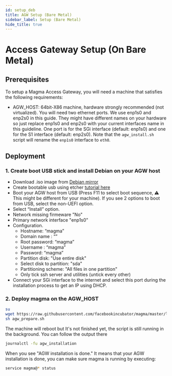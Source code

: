 ```yaml
---
id: setup_deb
title: AGW Setup (Bare Metal)
sidebar_label: Setup (Bare Metal)
hide_title: true
---
```

# Access Gateway Setup (On Bare Metal)
## Prerequisites

To setup a Magma Access Gateway, you will need a machine that
satisfies the following requirements:

- AGW_HOST: 64bit-X86 machine, hardware strongly recommended (not virtualized).
  You will need two ethernet ports. We use enp1s0 and enp2s0 in this guide.
  They might have different names on your hardware so just replace enp1s0 and
  enp2s0 with your current interfaces name in this guideline.
  One port is for the SGi interface (default: enp1s0) and one for the S1
  interface (default: enp2s0). Note that the `agw_install.sh` script will
  rename the `enp1s0` interface to `eth0`.

## Deployment
### 1. Create boot USB stick and install Debian on your AGW host

- Download .iso image from [Debian mirror](http://cdimage.debian.org/mirror/cdimage/archive/9.9.0/amd64/iso-cd/debian-9.9.0-amd64-netinst.iso)
- Create bootable usb using etcher [tutorial here](https://tutorials.ubuntu.com/tutorial/tutorial-create-a-usb-stick-on-macos#0)
- Boot your AGW host from USB
  (Press F11 to select boot sequence, :warning: This might be different for
  your machine). If you see 2 options to boot from USB, select the non-UEFI
  option.
- Select “Install” option.
- Network missing firmeware "No"
- Primary network interface "enp1s0"
- Configuration.
  * Hostname: “magma”
  * Domain name : “”
  * Root password: “magma”
  * Username : “magma”
  * Password: “magma”
  * Partition disk: "Use entire disk"
  * Select disk to partition: "sda"
  * Partitioning scheme: "All files in one partition"
  * Only tick ssh server and utilities (untick every other)
- Connect your SGi interface to the internet and select this port during the
installation process to get an IP using DHCP.

### 2. Deploy magma on the  AGW_HOST

```bash
su
wget https://raw.githubusercontent.com/facebookincubator/magma/master/lte/gateway/deploy/agw_install.sh
sh agw_prepare.sh
```

The machine will reboot but It's not finished yet, the script is still running in the background.
You can follow the output there

```bash
journalctl -fu agw_installation
```

When you see "AGW installation is done." It means that your AGW installation is done, you can make sure magma is running by executing:

```bash
service magma@* status
```
